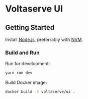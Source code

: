 # Voltaserve UI

## Getting Started

Install [Node.js](https://nodejs.org/en/download), preferrably with [NVM](https://github.com/nvm-sh/nvm).

### Build and Run

Run for development:

```sh
yarn run dev
```

Build Docker image:

```sh
docker build -t voltaserve/ui .
```
